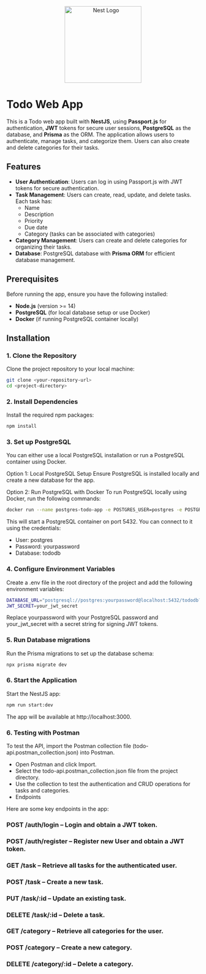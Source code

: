 <p align="center">
  <a href="http://nestjs.com/" target="blank"><img src="https://nestjs.com/img/logo-small.svg" width="200" alt="Nest Logo" /></a>
</p>

# Todo Web App

This is a Todo web app built with **NestJS**, using **Passport.js** for authentication, **JWT** tokens for secure user sessions, **PostgreSQL** as the database, and **Prisma** as the ORM. The application allows users to authenticate, manage tasks, and categorize them. Users can also create and delete categories for their tasks.

## Features

- **User Authentication**: Users can log in using Passport.js with JWT tokens for secure authentication.
- **Task Management**: Users can create, read, update, and delete tasks. Each task has:
  - Name
  - Description
  - Priority
  - Due date
  - Category (tasks can be associated with categories)
- **Category Management**: Users can create and delete categories for organizing their tasks.
- **Database**: PostgreSQL database with **Prisma ORM** for efficient database management.

## Prerequisites

Before running the app, ensure you have the following installed:

- **Node.js** (version >= 14)
- **PostgreSQL** (for local database setup or use Docker)
- **Docker** (if running PostgreSQL container locally)

## Installation

### 1. Clone the Repository

Clone the project repository to your local machine:

```bash
git clone <your-repository-url>
cd <project-directory>
```

### 2. Install Dependencies

Install the required npm packages:

```bash
npm install
```

### 3. Set up PostgreSQL

You can either use a local PostgreSQL installation or run a PostgreSQL container using Docker.

Option 1: Local PostgreSQL Setup
Ensure PostgreSQL is installed locally and create a new database for the app.

Option 2: Run PostgreSQL with Docker
To run PostgreSQL locally using Docker, run the following commands:

```bash
docker run --name postgres-todo-app -e POSTGRES_USER=postgres -e POSTGRES_PASSWORD=yourpassword -e POSTGRES_DB=tododb -p 5432:5432 -d postgres
```

This will start a PostgreSQL container on port 5432. You can connect to it using the credentials:

- User: postgres
- Password: yourpassword
- Database: tododb

### 4. Configure Environment Variables
Create a .env file in the root directory of the project and add the following environment variables:

```bash
DATABASE_URL="postgresql://postgres:yourpassword@localhost:5432/tododb?schema=public"
JWT_SECRET=your_jwt_secret
```

Replace yourpassword with your PostgreSQL password and your_jwt_secret with a secret string for signing JWT tokens.

### 5. Run Database migrations
Run the Prisma migrations to set up the database schema:

```bash
npx prisma migrate dev
```

### 6. Start the Application
Start the NestJS app:

```bash
npm run start:dev
```

The app will be available at http://localhost:3000.

### 6. Testing with Postman
To test the API, import the Postman collection file (todo-api.postman_collection.json) into Postman.

- Open Postman and click Import.
- Select the todo-api.postman_collection.json file from the project directory.
- Use the collection to test the authentication and CRUD operations for tasks and categories.
- Endpoints

Here are some key endpoints in the app:

### POST /auth/login – Login and obtain a JWT token.
### POST /auth/register – Register new User and obtain a JWT token.
### GET /task – Retrieve all tasks for the authenticated user.
### POST /task – Create a new task.
### PUT /task/:id – Update an existing task.
### DELETE /task/:id – Delete a task.
### GET /category – Retrieve all categories for the user.
### POST /category – Create a new category.
### DELETE /category/:id – Delete a category.

